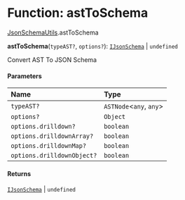 # Function: astToSchema

[JsonSchemaUtils](/en/auto-docs/type-editor/modules/JsonSchemaUtils.md).astToSchema

**astToSchema**(`typeAST?`, `options?`): [`IJsonSchema`](/en/auto-docs/type-editor/interfaces/IJsonSchema.md) | `undefined`

Convert AST To JSON Schema

#### Parameters

| Name | Type |
| :------ | :------ |
| `typeAST?` | `ASTNode`<`any`, `any`> |
| `options?` | `Object` |
| `options.drilldown?` | `boolean` |
| `options.drilldownArray?` | `boolean` |
| `options.drilldownMap?` | `boolean` |
| `options.drilldownObject?` | `boolean` |

#### Returns

[`IJsonSchema`](/en/auto-docs/type-editor/interfaces/IJsonSchema.md) | `undefined`
